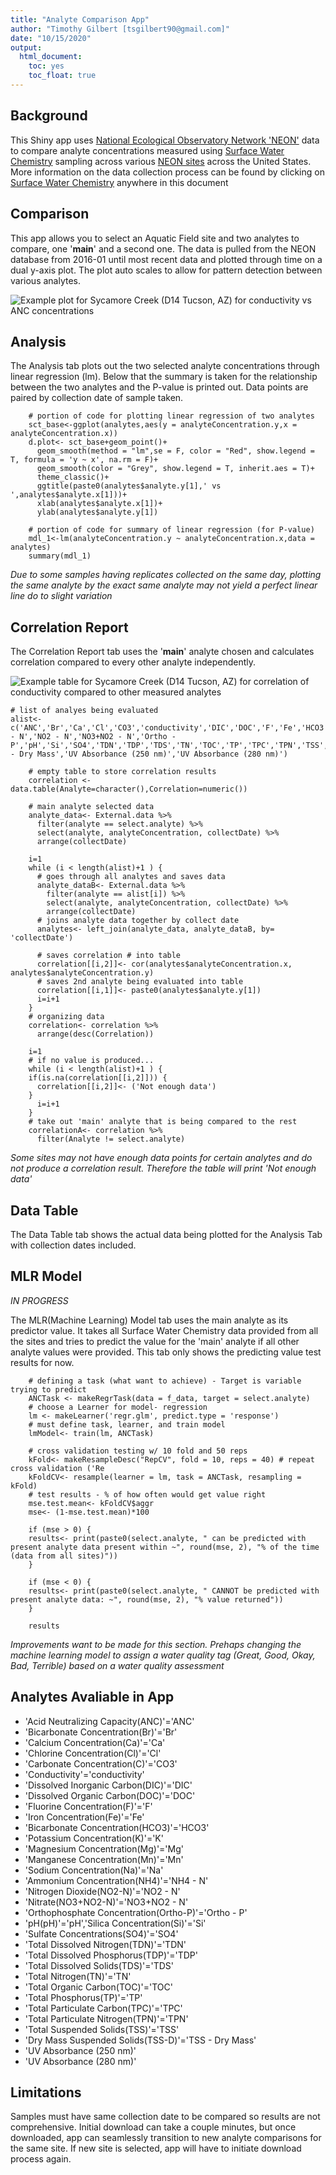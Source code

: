 ```yaml
---
title: "Analyte Comparison App"
author: "Timothy Gilbert [tsgilbert90@gmail.com]"
date: "10/15/2020"
output: 
  html_document: 
    toc: yes
    toc_float: true
---
```


## Background

This Shiny app uses [National Ecological Observatory Network 'NEON'](https://data.neonscience.org/data-products/explore) data to compare analyte concentrations measured using [Surface Water Chemistry](https://data.neonscience.org/data-products/DP1.20093.001#about) sampling across various [NEON sites](https://www.neonscience.org/field-sites/field-sites-map) across the United States. More information on the data collection process can be found by clicking on [Surface Water Chemistry](https://data.neonscience.org/data-products/DP1.20093.001#about) anywhere in this document <!-- Two spaces apart -->


## Comparison

This app allows you to select an Aquatic Field site and two analytes to compare, one '**main**' and a second one. The data is pulled from the NEON database from 2016-01 until most recent data and plotted through time on a dual y-axis plot. The plot auto scales to allow for pattern detection between various analytes.

![Example plot for Sycamore Creek (D14 Tucson, AZ) for conductivity vs ANC concentrations](ExPlot.jpg)


## Analysis

The Analysis tab plots out the two selected analyte concentrations through linear regression (lm). Below that the summary is taken for the relationship between the two analytes and the P-value is printed out. Data points are paired by collection date of sample taken.

```{r, eval=FALSE}
    # portion of code for plotting linear regression of two analytes
    sct_base<-ggplot(analytes,aes(y = analyteConcentration.y,x = analyteConcentration.x))
    d.plot<- sct_base+geom_point()+
      geom_smooth(method = "lm",se = F, color = "Red", show.legend = T, formula = 'y ~ x', na.rm = F)+
      geom_smooth(color = "Grey", show.legend = T, inherit.aes = T)+
      theme_classic()+
      ggtitle(paste0(analytes$analyte.y[1],' vs ',analytes$analyte.x[1]))+
      xlab(analytes$analyte.x[1])+
      ylab(analytes$analyte.y[1])
    
    # portion of code for summary of linear regression (for P-value)
    mdl_1<-lm(analyteConcentration.y ~ analyteConcentration.x,data = analytes)
    summary(mdl_1)
```

_Due to some samples having replicates collected on the same day, plotting the same analyte by the exact same analyte may not yield a perfect linear line do to slight variation_

## Correlation Report

The Correlation Report tab uses the '**main**' analyte chosen and calculates correlation compared to every other analyte independently.

![Example table for Sycamore Creek (D14 Tucson, AZ) for correlation of conductivity compared to other measured analytes](ExCor.jpg)

```{r, eval=FALSE}
# list of analyes being evaluated
alist<- c('ANC','Br','Ca','Cl','CO3','conductivity','DIC','DOC','F','Fe','HCO3','K','Mg','Mn','Na','NH4 - N','NO2 - N','NO3+NO2 - N','Ortho - P','pH','Si','SO4','TDN','TDP','TDS','TN','TOC','TP','TPC','TPN','TSS','TSS - Dry Mass','UV Absorbance (250 nm)','UV Absorbance (280 nm)')
    
    # empty table to store correlation results
    correlation <- data.table(Analyte=character(),Correlation=numeric())

    # main analyte selected data
    analyte_data<- External.data %>%
      filter(analyte == select.analyte) %>%
      select(analyte, analyteConcentration, collectDate) %>%
      arrange(collectDate)
    
    i=1
    while (i < length(alist)+1 ) {
      # goes through all analytes and saves data
      analyte_dataB<- External.data %>%
        filter(analyte == alist[i]) %>%
        select(analyte, analyteConcentration, collectDate) %>% 
        arrange(collectDate)
      # joins analyte data together by collect date
      analytes<- left_join(analyte_data, analyte_dataB, by= 'collectDate')
      
      # saves correlation # into table
      correlation[[i,2]]<- cor(analytes$analyteConcentration.x, analytes$analyteConcentration.y)
      # saves 2nd analyte being evaluated into table
      correlation[[i,1]]<- paste0(analytes$analyte.y[1])
      i=i+1
    }
    # organizing data
    correlation<- correlation %>%
      arrange(desc(Correlation))
    
    i=1
    # if no value is produced...
    while (i < length(alist)+1 ) {
    if(is.na(correlation[[i,2]])) {
      correlation[[i,2]]<- ('Not enough data')
    }
      i=i+1
    }
    # take out 'main' analyte that is being compared to the rest
    correlationA<- correlation %>%
      filter(Analyte != select.analyte)
```

_Some sites may not have enough data points for certain analytes and do not produce a correlation result. Therefore the table will print 'Not enough data'_


## Data Table

The Data Table tab shows the actual data being plotted for the Analysis Tab with collection dates included.


## MLR Model

_IN PROGRESS_
<!--- three spaces --->
The MLR(Machine Learning) Model tab uses the main analyte as its predictor value. It takes all Surface Water Chemistry data provided from all the sites and tries to predict the value for the 'main' analyte if all other analyte values were provided. This tab only shows the predicting value test results for now.

```{r, eval=FALSE}
    # defining a task (what want to achieve) - Target is variable trying to predict
    ANCTask <- makeRegrTask(data = f_data, target = select.analyte)
    # choose a Learner for model- regression
    lm <- makeLearner('regr.glm', predict.type = 'response')
    # must define task, learner, and train model
    lmModel<- train(lm, ANCTask)
    
    # cross validation testing w/ 10 fold and 50 reps
    kFold<- makeResampleDesc("RepCV", fold = 10, reps = 40) # repeat cross validation ('Re
    kFoldCV<- resample(learner = lm, task = ANCTask, resampling = kFold)
    # test results - % of how often would get value right
    mse.test.mean<- kFoldCV$aggr
    mse<- (1-mse.test.mean)*100
    
    if (mse > 0) {
    results<- print(paste0(select.analyte, " can be predicted with present analyte data present within ~", round(mse, 2), "% of the time (data from all sites)"))
    }
    
    if (mse < 0) {
    results<- print(paste0(select.analyte, " CANNOT be predicted with present analyte data: ~", round(mse, 2), "% value returned"))
    }
    
    results
```

_Improvements want to be made for this section. Prehaps changing the machine learning model to assign a water quality tag (Great, Good, Okay, Bad, Terrible) based on a water quality assessment_


## Analytes Avaliable in App

+ 'Acid Neutralizing Capacity(ANC)'='ANC'
+ 'Bicarbonate Concentration(Br)'='Br'
+ 'Calcium Concentration(Ca)'='Ca'
+ 'Chlorine Concentration(Cl)'='Cl'
+ 'Carbonate Concentration(C)'='CO3'
+ 'Conductivity'='conductivity'
+ 'Dissolved Inorganic Carbon(DIC)'='DIC'
+ 'Dissolved Organic Carbon(DOC)'='DOC'
+ 'Fluorine Concentration(F)'='F'
+ 'Iron Concentration(Fe)'='Fe'
+ 'Bicarbonate Concentration(HCO3)'='HCO3'
+ 'Potassium Concentration(K)'='K'
+ 'Magnesium Concentration(Mg)'='Mg'
+ 'Manganese Concentration(Mn)'='Mn'
+ 'Sodium Concentration(Na)'='Na'
+ 'Ammonium Concentration(NH4)'='NH4 - N'
+ 'Nitrogen Dioxide(NO2-N)'='NO2 - N'
+ 'Nitrate(NO3+NO2-N)'='NO3+NO2 - N'
+ 'Orthophosphate Concentration(Ortho-P)'='Ortho - P'
+ 'pH(pH)'='pH','Silica Concentration(Si)'='Si'
+ 'Sulfate Concentrations(SO4)'='SO4'
+ 'Total Dissolved Nitrogen(TDN)'='TDN'
+ 'Total Dissolved Phosphorus(TDP)'='TDP'
+ 'Total Dissolved Solids(TDS)'='TDS'
+ 'Total Nitrogen(TN)'='TN'
+ 'Total Organic Carbon(TOC)'='TOC'
+ 'Total Phosphorus(TP)'='TP'
+ 'Total Particulate Carbon(TPC)'='TPC'
+ 'Total Particulate Nitrogen(TPN)'='TPN'
+ 'Total Suspended Solids(TSS)'='TSS'
+ 'Dry Mass Suspended Solids(TSS-D)'='TSS - Dry Mass'
+ 'UV Absorbance (250 nm)'
+ 'UV Absorbance (280 nm)'


## Limitations

Samples must have same collection date to be compared so results are not comprehensive. Initial download can take a couple minutes, but once downloaded, app can seamlessly transition to new analyte comparisons for the same site. If new site is selected, app will have to initiate download process again.
